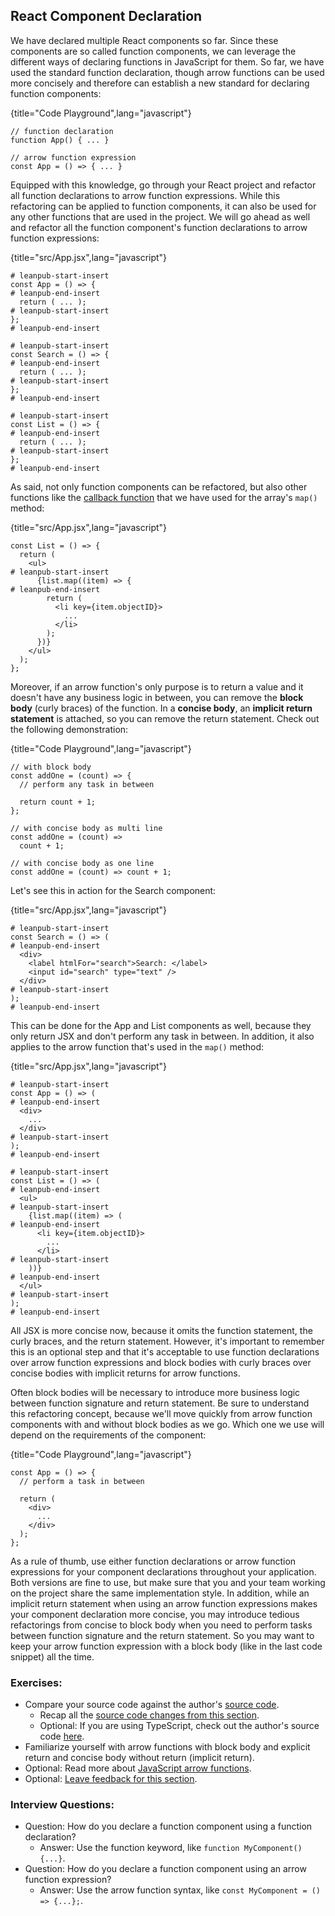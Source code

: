 ## React Component Declaration

We have declared multiple React components so far. Since these components are so called function components, we can leverage the different ways of declaring functions in JavaScript for them. So far, we have used the standard function declaration, though arrow functions can be used more concisely and therefore can establish a new standard for declaring function components:

{title="Code Playground",lang="javascript"}
~~~~~~~
// function declaration
function App() { ... }

// arrow function expression
const App = () => { ... }
~~~~~~~

Equipped with this knowledge, go through your React project and refactor all function declarations to arrow function expressions. While this refactoring can be applied to function components, it can also be used for any other functions that are used in the project. We will go ahead as well and refactor all the function component's function declarations to arrow function expressions:

{title="src/App.jsx",lang="javascript"}
~~~~~~~
# leanpub-start-insert
const App = () => {
# leanpub-end-insert
  return ( ... );
# leanpub-start-insert
};
# leanpub-end-insert

# leanpub-start-insert
const Search = () => {
# leanpub-end-insert
  return ( ... );
# leanpub-start-insert
};
# leanpub-end-insert

# leanpub-start-insert
const List = () => {
# leanpub-end-insert
  return ( ... );
# leanpub-start-insert
};
# leanpub-end-insert
~~~~~~~

As said, not only function components can be refactored, but also other functions like the [callback function](https://www.robinwieruch.de/javascript-callback-function/) that we have used for the array's `map()` method:

{title="src/App.jsx",lang="javascript"}
~~~~~~~
const List = () => {
  return (
    <ul>
# leanpub-start-insert
      {list.map((item) => {
# leanpub-end-insert
        return (
          <li key={item.objectID}>
            ...
          </li>
        );
      })}
    </ul>
  );
};
~~~~~~~

Moreover, if an arrow function's only purpose is to return a value and it doesn't have any business logic in between, you can remove the **block body** (curly braces) of the function. In a **concise body**, an **implicit return statement** is attached, so you can remove the return statement. Check out the following demonstration:

{title="Code Playground",lang="javascript"}
~~~~~~~
// with block body
const addOne = (count) => {
  // perform any task in between

  return count + 1;
};

// with concise body as multi line
const addOne = (count) =>
  count + 1;

// with concise body as one line
const addOne = (count) => count + 1;
~~~~~~~

Let's see this in action for the Search component:

{title="src/App.jsx",lang="javascript"}
~~~~~~~
# leanpub-start-insert
const Search = () => (
# leanpub-end-insert
  <div>
    <label htmlFor="search">Search: </label>
    <input id="search" type="text" />
  </div>
# leanpub-start-insert
);
# leanpub-end-insert
~~~~~~~

This can be done for the App and List components as well, because they only return JSX and don't perform any task in between. In addition, it also applies to the arrow function that's used in the `map()` method:

{title="src/App.jsx",lang="javascript"}
~~~~~~~
# leanpub-start-insert
const App = () => (
# leanpub-end-insert
  <div>
    ...
  </div>
# leanpub-start-insert
);
# leanpub-end-insert

# leanpub-start-insert
const List = () => (
# leanpub-end-insert
  <ul>
# leanpub-start-insert
    {list.map((item) => (
# leanpub-end-insert
      <li key={item.objectID}>
        ...
      </li>
# leanpub-start-insert
    ))}
# leanpub-end-insert
  </ul>
# leanpub-start-insert
);
# leanpub-end-insert
~~~~~~~

All JSX is more concise now, because it omits the function statement, the curly braces, and the return statement. However, it's important to remember this is an optional step and that it's acceptable to use function declarations over arrow function expressions and block bodies with curly braces over concise bodies with implicit returns for arrow functions.

Often block bodies will be necessary to introduce more business logic between function signature and return statement. Be sure to understand this refactoring concept, because we'll move quickly from arrow function components with and without block bodies as we go. Which one we use will depend on the requirements of the component:

{title="Code Playground",lang="javascript"}
~~~~~~~
const App = () => {
  // perform a task in between

  return (
    <div>
      ...
    </div>
  );
};
~~~~~~~

As a rule of thumb, use either function declarations or arrow function expressions for your component declarations throughout your application. Both versions are fine to use, but make sure that you and your team working on the project share the same implementation style. In addition, while an implicit return statement when using an arrow function expressions makes your component declaration more concise, you may introduce tedious refactorings from concise to block body when you need to perform tasks between function signature and the return statement. So you may want to keep your arrow function expression with a block body (like in the last code snippet) all the time.

### Exercises:

* Compare your source code against the author's [source code](https://bit.ly/3U2fu9g).
  * Recap all the [source code changes from this section](https://bit.ly/3O7JLzI).
  * Optional: If you are using TypeScript, check out the author's source code [here](https://bit.ly/3SJbE42).
* Familiarize yourself with arrow functions with block body and explicit return and concise body without return (implicit return).
* Optional: Read more about [JavaScript arrow functions](https://mzl.la/3BYCOcp).
* Optional: [Leave feedback for this section](https://forms.gle/iWSchmqasbZUWUpT8).

### Interview Questions:

* Question: How do you declare a function component using a function declaration?
  * Answer: Use the function keyword, like `function MyComponent() {...}`.
* Question: How do you declare a function component using an arrow function expression?
  * Answer: Use the arrow function syntax, like `const MyComponent = () => {...};`.